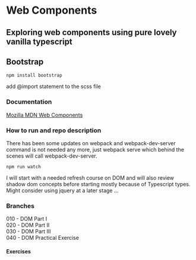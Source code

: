 # Web Components  

## Exploring web components using pure lovely vanilla typescript  

## Bootstrap

`npm install bootstrap`

add @import statement to the scss file

### Documentation  

[Mozilla MDN Web Components](https://developer.mozilla.org/en-US/docs/Web/Web_Components)

### How to run and repo description

There has been some updates on webpack and webpack-dev-server command is not needed any more, just webpack serve which behind the scenes will call webpack-dev-server.

` npm run watch `

I will start with a needed refresh course on DOM and will also review shadow dom concepts before starting mostly because of Typescript types.
Might consider using jquery at a later stage ...

### Branches  

010 - DOM Part I  
020 - DOM Part II  
030 - DOM Part III  
040 - DOM Practical Exercise  

#### Exercises
